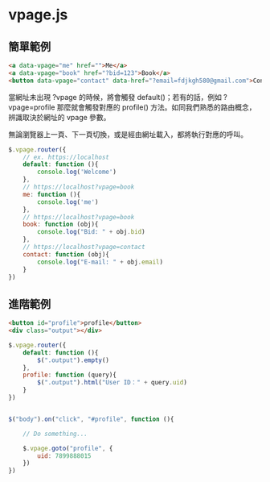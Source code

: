 # vpage.js 

## 簡單範例

````html 
<a data-vpage="me" href="">Me</a>
<a data-vpage="book" href="?bid=123">Book</a>
<button data-vpage="contact" data-href="?email=fdjkgh580@gmail.com">Contact</button>
````
當網址未出現 ?vpage 的時候，將會觸發 default()；若有的話，例如 ?vpage=profile 那麼就會觸發對應的 profile() 方法。如同我們熟悉的路由概念，辨識取決於網址的 vpage 參數。

無論瀏覽器上一頁、下一頁切換，或是經由網址載入，都將執行對應的呼叫。
````javascript
$.vpage.router({
    // ex. https://localhost
    default: function (){
        console.log('Welcome')
    },
    // https://localhost?vpage=book
    me: function (){
        console.log('me')
    },
    // https://localhost?vpage=book
    book: function (obj){
        console.log("Bid: " + obj.bid)
    },
    // https://localhost?vpage=contact
    contact: function (obj){
        console.log("E-mail: " + obj.email)
    }
})
````


## 進階範例
````html
<button id="profile">profile</button>
<div class="output"></div>
````

````javascript
$.vpage.router({
    default: function (){
        $(".output").empty()
    },
    profile: function (query){
        $(".output").html("User ID：" + query.uid)
    }
})


$("body").on("click", "#profile", function (){

    // Do something...

    $.vpage.goto("profile", {
        uid: 7899888015
    })
})
````